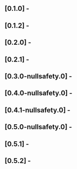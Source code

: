 ## [0.1.0] -

## [0.1.2] -

## [0.2.0] -

## [0.2.1] -

## [0.3.0-nullsafety.0] -

## [0.4.0-nullsafety.0] -

## [0.4.1-nullsafety.0] -

## [0.5.0-nullsafety.0] -

## [0.5.1] -

## [0.5.2] -
